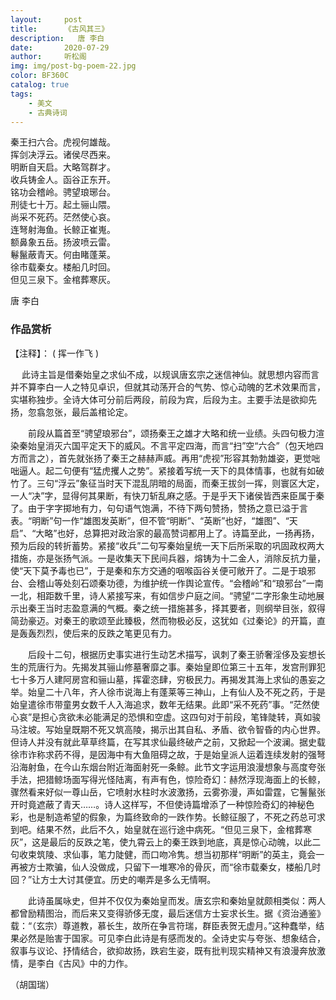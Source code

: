 ```yaml
---
layout:     post
title:      《古风其三》
description:   唐 李白
date:       2020-07-29
author:     听松阁
img: img/post-bg-poem-22.jpg
color: BF360C
catalog: true
tags:
    - 美文
    - 古典诗词
---
```


秦王扫六合。虎视何雄哉。<br>
挥剑决浮云。诸侯尽西来。<br>
明断自天启。大略驾群才。<br>
收兵铸金人。函谷正东开。<br>
铭功会稽岭。骋望琅琊台。<br>
刑徒七十万。起土骊山隈。<br>
尚采不死药。茫然使心哀。<br>
连弩射海鱼。长鲸正崔嵬。<br>
额鼻象五岳。扬波喷云雷。<br>
鬈鬣蔽青天。何由睹蓬莱。<br>
徐市载秦女。楼船几时回。<br>
但见三泉下。金棺葬寒灰。<br>

唐 李白

### 作品赏析
【注释】：
( 挥一作飞 )

　 此诗主旨是借秦始皇之求仙不成，以规讽唐玄宗之迷信神仙。就思想内容而言并不算李白一人之特见卓识，但就其动荡开合的气势、惊心动魄的艺术效果而言，实堪称独步。全诗大体可分前后两段，前段为宾，后段为主。主要手法是欲抑先扬，忽翕忽张，最后盖棺论定。
  
　　前段从篇首至“骋望琅邪台”，颂扬秦王之雄才大略和统一业绩。头四句极力渲染秦始皇消灭六国平定天下的威风。不言平定四海，而言“扫”空“六合”（包天地四方而言之），首先就张扬了秦王之赫赫声威。再用“虎视”形容其勃勃雄姿，更觉咄咄逼人。起二句便有“猛虎攫人之势”。紧接着写统一天下的具体情事，也就有如破竹了。三句“浮云”象征当时天下混乱阴暗的局面，而秦王拔剑一挥，则寰区大定，一人“决”字，显得何其果断，有快刀斩乱麻之感。于是乎天下诸侯皆西来臣属于秦了。由于字字掷地有力，句句语气饱满，不待下两句赞扬，赞扬之意已溢于言表。“明断”句一作“雄图发英断”，但不管“明断”、“英断”也好，“雄图”、“天启”、“大略”也好，总算把对政治家的最高赞词都用上了。诗篇至此，一扬再扬，预为后段的转折蓄势。紧接“收兵”二句写秦始皇统一天下后所采取的巩固政权两大措施，亦是张扬气派。一是收集天下民间兵器，熔铸为十二金人，消除反抗力量，使“天下莫予毒也已”，于是秦和东方交通的咽喉函谷关便可敞开了。二是于琅邪台、会稽山等处刻石颂秦功德，为维护统一作舆论宣传。“会稽岭”和“琅邪台”一南一北，相距数千里，诗人紧接写来，有如信步户庭之间。“骋望“二字形象生动地展示出秦王当时志盈意满的气概。秦之统一措施甚多，择其要者，则纲举目张，叙得简劲豪迈。对秦王的歌颂至此臻极，然而物极必反，这犹如《过秦论》的开篇，直是轰轰烈烈，使后来的反跌之笔更见有力。
  
　　后段十二句，根据历史事实进行生动艺术描写，讽刺了秦王骄奢淫侈及妄想长生的荒唐行为。先揭发其骊山修墓奢靡之事。秦始皇即位第三十五年，发宫刑罪犯七十多万人建阿房宫和骊山墓，挥霍恣肆，穷极民力。再揭发其海上求仙的愚妄之举。始皇二十八年，齐人徐市说海上有蓬莱等三神山，上有仙人及不死之药，于是始皇遣徐市带童男女数千人入海追求，数年无结果。此即“采不死药”事。“茫然使心哀”是担心贪欲未必能满足的恐惧和空虚。这四句对于前段，笔锋陡转，真如骏马注坡。写始皇既期不死又筑高陵，揭示出其自私、矛盾、欲令智昏的内心世界。但诗人并没有就此草草终篇，在写其求仙最终破产之前，又掀起一个波澜。据史载徐市诈称求药不得，是因海中有大鱼阻碍之故，于是始皇派人运着连续发射的强弩沿海射鱼，在今山东烟台附近海面射死一条鲸。此节文字运用浪漫想象与高度夸张手法，把猎鲸场面写得光怪陆离，有声有色，惊险奇幻：赫然浮现海面上的长鲸，骤然看来好似一尊山岳，它喷射水柱时水波激扬，云雾弥漫，声如雷霆，它鬐鬣张开时竟遮蔽了青天……。诗人这样写，不但使诗篇增添了一种惊险奇幻的神秘色彩，也是制造希望的假象，为篇终致命的一跌作势。长鲸征服了，不死之药总可求到吧。结果不然，此后不久，始皇就在巡行途中病死。“但见三泉下，金棺葬寒灰”，这是最后的反跌之笔，使九霄云上的秦王跌到地底，真是惊心动魄，以此二句收束筑陵、求仙事，笔力陡健，而口吻冷隽。想当初那样“明断”的英主，竟会一再被方士欺骗，仙人没做成，只留下一堆寒冷的骨灰，而“徐市载秦女，楼船几时回？”让方士大讨其便宜。历史的嘲弄是多么无情啊。
  
　　此诗虽属咏史，但并不仅仅为秦始皇而发。唐玄宗和秦始皇就颇相类似：两人都曾励精图治，而后来又变得骄侈无度，最后迷信方士妄求长生。据《资治通鉴》载：“（玄宗）尊道教，慕长生，故所在争言符瑞，群臣表贺无虚月。”这种蠢举，结果必然是贻害于国家。可见李白此诗是有感而发的。全诗史实与夸张、想象结合，叙事与议论、抒情结合，欲抑故扬，跌宕生姿，既有批判现实精神又有浪漫奔放激情，是李白《古风》中的力作。
  
（胡国瑞）
